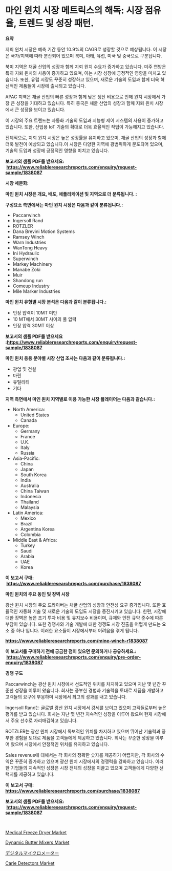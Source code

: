 <p><h1>마인 윈치 시장 메트릭스의 해독: 시장 점유율, 트렌드 및 성장 패턴.</h1></p><p><strong>요약</strong></p>
<p><p>지뢰 윈치 시장은 예측 기간 동안 10.9%의 CAGR로 성장할 것으로 예상됩니다. 이 시장은 국가/지역에 따라 분산되어 있으며 북미, 아태, 유럽, 미국 및 중국으로 구분됩니다.</p><p>북미 지역은 채굴 산업의 성장과 함께 지뢰 윈치 수요가 증가하고 있습니다. 미주 연방은 특히 지뢰 윈치의 사용이 증가하고 있으며, 이는 시장 성장에 긍정적인 영향을 미치고 있습니다. 또한, 유럽 시장도 꾸준히 성장하고 있으며, 새로운 기술의 도입과 함께 더욱 혁신적인 제품들이 시장에 출시되고 있습니다.</p><p>APAC 지역은 채굴 산업의 빠른 성장과 함께 낮은 생산 비용으로 인해 윈치 시장에서 가장 큰 성장을 기대하고 있습니다. 특히 중국은 채굴 산업의 성장과 함께 지뢰 윈치 시장에서 큰 성장을 보이고 있습니다.</p><p>이 시장의 주요 트렌드는 자동화 기술의 도입과 지능형 제어 시스템의 사용이 증가하고 있습니다. 또한, 산업용 IoT 기술의 확대로 더욱 효율적인 작업이 가능해지고 있습니다.</p><p>전체적으로, 지뢰 윈치 시장은 높은 성장률을 유지하고 있으며, 채굴 산업의 성장과 함께 더욱 발전이 예상되고 있습니다.이 시장은 다양한 지역에 광범위하게 분포되어 있으며, 기술의 도입과 성장에 긍정적인 영향을 미치고 있습니다.</p></p>
<p><strong>보고서의 샘플 PDF를 받으세요: &nbsp;<a href="https://www.reliableresearchreports.com/enquiry/request-sample/1838087">https://www.reliableresearchreports.com/enquiry/request-sample/1838087</a></strong></p>
<p><strong>시장 세분화:</strong></p>
<p><strong> 마인 윈치 시장은 개요, 배포, 애플리케이션 및 지역으로 더 분류됩니다. :</strong></p>
<p><strong>구성요소 측면에서는 마인 윈치 시장은 다음과 같이 분류됩니다.:</strong></p>
<p><ul><li>Paccarwinch</li><li>Ingersoll Rand</li><li>ROTZLER</li><li>Dana Brevini Motion Systems</li><li>Ramsey Winch</li><li>Warn Industries</li><li>WanTong Heavy</li><li>Ini Hydraulic</li><li>Superwinch</li><li>Markey Machinery</li><li>Manabe Zoki</li><li>Muir</li><li>Shandong run</li><li>Comeup Industry</li><li>Mile Marker Industries</li></ul></p>
<p><strong> 마인 윈치 유형별 시장 분석은 다음과 같이 분류됩니다.:</strong></p>
<p><ul><li>인장 압력이 10MT 미만</li><li>10 MT에서 30MT 사이의 풀 압력</li><li>인장 압력 30MT 이상</li></ul></p>
<p><strong>보고서의 샘플 PDF를 받으세요 :<a href="https://www.reliableresearchreports.com/enquiry/request-sample/1838087">https://www.reliableresearchreports.com/enquiry/request-sample/1838087</a></strong></p>
<p><strong> 마인 윈치 응용 분야별 시장 산업 조사는 다음과 같이 분류됩니다.:</strong></p>
<p><ul><li>광업 및 건설</li><li>마린</li><li>유틸리티</li><li>기타</li></ul></p>
<p><strong>지역 측면에서 마인 윈치 지역별로 이용 가능한 시장 플레이어는 다음과 같습니다.:</strong></p>
<p><ul>
    <li>
        North America:
        <ul>
            <li>United States</li>
            <li>Canada</li>
        </ul>
    </li>
    <li>
        Europe:
        <ul>
            <li>Germany</li>
            <li>France</li>
            <li>U.K.</li>
            <li>Italy</li>
            <li>Russia</li>
        </ul>
    </li>
    <li>
        Asia-Pacific:
        <ul>
            <li>China</li>
            <li>Japan</li>
            <li>South Korea</li>
            <li>India</li>
            <li>Australia</li>
            <li>China Taiwan</li>
            <li>Indonesia</li>
            <li>Thailand</li>
            <li>Malaysia</li>
        </ul>
    </li>
    <li>
        Latin America:
        <ul>
            <li>Mexico</li>
            <li>Brazil</li>
            <li>Argentina Korea</li>
            <li>Colombia</li>
        </ul>
    </li>
    <li>
        Middle East & Africa:
        <ul>
            <li>Turkey</li>
            <li>Saudi</li>
            <li>Arabia</li>
            <li>UAE</li>
            <li>Korea</li>
        </ul>
    </li>
    </ul></p>
<p><strong>이 보고서 구매: &nbsp;<a href="https://www.reliableresearchreports.com/purchase/1838087">https://www.reliableresearchreports.com/purchase/1838087</a></strong></p>
<p><strong>마인 윈치의 주요 동인 및 장벽 시장</strong></p>
<p><p>광산 윈치 시장의 주요 드라이버는 채굴 산업의 성장과 안전성 요구 증가입니다. 또한 효율적인 자동화 기술 및 새로운 기술의 도입도 시장을 증진시키고 있습니다. 한편, 시장에 대한 장벽은 높은 초기 투자 비용 및 유지보수 비용이며, 규제와 안전 규약 준수에 따른 부담이 있습니다. 또한 경쟁사와 기술 개발에 대한 경쟁도 시장 진출을 어렵게 만드는 요소 중 하나 입니다. 이러한 요소들이 시장에서부터 어려움을 겪게 됩니다.</p></p>
<p><strong><a href="https://www.reliableresearchreports.com/mine-winch-r1838087">https://www.reliableresearchreports.com/mine-winch-r1838087</a></strong></p>
<p><strong>이 보고서를 구매하기 전에 궁금한 점이 있으면 문의하거나 공유하세요.: &nbsp;<a href="https://www.reliableresearchreports.com/enquiry/pre-order-enquiry/1838087">https://www.reliableresearchreports.com/enquiry/pre-order-enquiry/1838087</a></strong></p>
<p><strong>경쟁 구도</strong></p>
<p><p>Paccarwinch는 광산 윈치 시장에서 선도적인 위치를 차지하고 있으며 지난 몇 년간 꾸준한 성장을 이루어 왔습니다. 회사는 풍부한 경험과 기술력을 토대로 제품을 개발하고 고객들의 요구에 부응하며 시장에서 최고의 성과를 내고 있습니다.</p><p>Ingersoll Rand는 글로벌 광산 윈치 시장에서 강세를 보이고 있으며 고객들로부터 높은 평가를 받고 있습니다. 회사는 지난 몇 년간 지속적인 성장을 이루어 왔으며 현재 시장에서 주요 선수로 자리매김하고 있습니다.</p><p>ROTZLER는 광산 윈치 시장에서 독보적인 위치를 차지하고 있으며 뛰어난 기술력과 풍부한 경험을 토대로 제품을 고객들에게 제공하고 있습니다. 회사는 꾸준한 성장을 이루어 왔으며 시장에서 안정적인 위치를 유지하고 있습니다.</p><p>Sales revenue에 대해서는 각 회사의 정확한 숫자를 제공하기 어렵지만, 각 회사의 수익은 꾸준히 증가하고 있으며 광산 윈치 시장에서의 경쟁력을 강화하고 있습니다. 이러한 기업들의 지속적인 성장은 시장 전체의 성장을 이끌고 있으며 고객들에게 다양한 선택지를 제공하고 있습니다.</p></p>
<p><strong>이 보고서 구매: &nbsp; <a href="https://www.reliableresearchreports.com/purchase/1838087">https://www.reliableresearchreports.com/purchase/1838087</a></strong></p>
<p><strong>보고서의 샘플 PDF를 받으세요: &nbsp;<a href="https://www.reliableresearchreports.com/enquiry/request-sample/1838087">https://www.reliableresearchreports.com/enquiry/request-sample/1838087</a></strong><strong></strong></p>
<p>&nbsp;</p>
<p><p><a href="https://github.com/moyahfrancoestellec51j635wcx/Market-Research-Report-List-2/blob/main/medical-freeze-dryer-market.md">Medical Freeze Dryer Market</a></p><p><a href="https://www.linkedin.com/pulse/dynamic-butter-mixers-market-research-report-forecasted-ixrmc?trackingId=yi6WYRWA0wgDUOsaVVoS%2Fw%3D%3D">Dynamic Butter Mixers Market</a></p><p><a href="https://github.com/lily-u-genius/Market-Research-Report-List-1/blob/main/766004023461.md">デジタルマイクロメーター</a></p><p><a href="https://github.com/suaretopek9/Market-Research-Report-List-2/blob/main/carie-detectors-market.md">Carie Detectors Market</a></p></p>